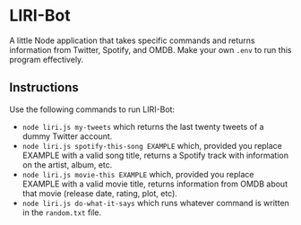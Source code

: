 # LIRI-Bot

A little Node application that takes specific commands and returns information from Twitter, Spotify, and OMDB. Make your own `.env` to run this program effectively.

## Instructions

Use the following commands to run LIRI-Bot:

* `node liri.js my-tweets` which returns the last twenty tweets of a dummy Twitter account.
* `node liri.js spotify-this-song EXAMPLE` which, provided you replace EXAMPLE with a valid song title, returns a Spotify track with information on the artist, album, etc.
* `node liri.js movie-this EXAMPLE` which, provided you replace EXAMPLE with a valid movie title, returns information from OMDB about that movie (release date, rating, plot, etc).
* `node liri.js do-what-it-says` which runs whatever command is written in the `random.txt` file.
